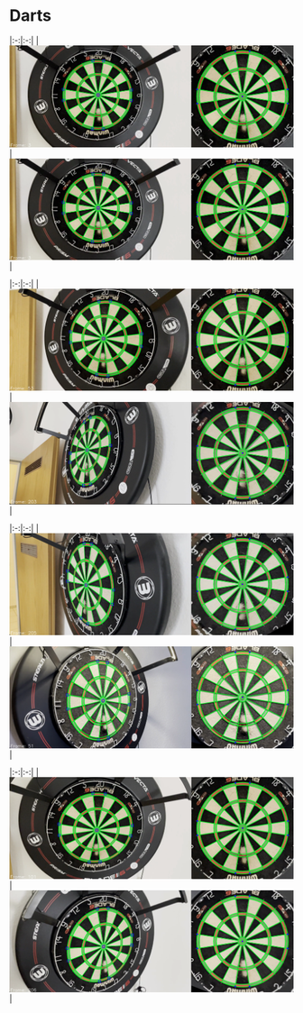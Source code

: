 # Darts
|:-:|:-:|
|![](results/img1.png)|![](results/img1.png)|

|:-:|:-:|
|![](results/img3.png)|![](results/img4.png)|

|:-:|:-:|
|![](results/img5.png)|![](results/img6.png)|

|:-:|:-:|
|![](results/img7.png)|![](results/img8.png)|